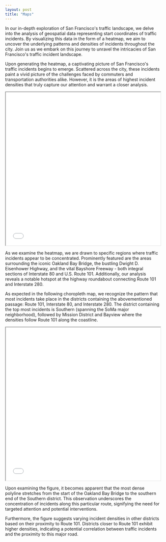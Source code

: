 ```yaml
---
layout: post
title: "Maps"
---
```


In our in-depth exploration of San Francisco's traffic landscape, we delve into the analysis of geospatial data representing start coordinates of traffic incidents. By visualizing this data in the form of a heatmap, we aim to uncover the underlying patterns and densities of incidents throughout the city. Join us as we embark on this journey to unravel the intricacies of San Francisco's traffic incident landscape.

Upon generating the heatmap, a captivating picture of San Francisco's traffic incidents begins to emerge. Scattered across the city, these incidents paint a vivid picture of the challenges faced by commuters and transportation authorities alike. However, it is the areas of highest incident densities that truly capture our attention and warrant a closer analysis.


<iframe src="html_plots/map_sf.html" width="100%" height="500"></iframe>

As we examine the heatmap, we are drawn to specific regions where traffic incidents appear to be concentrated. Prominently featured are the areas surrounding the iconic Oakland Bay Bridge, the bustling Dwight D. Eisenhower Highway, and the vital Bayshore Freeway - both integral sections of Interstate 80 and U.S. Route 101. Additionally, our analysis reveals a notable hotspot at the highway roundabout connecting Route 101 and Interstate 280.

As expected in the following choropleth map, we recognize the pattern that most incidents take place in the districts containing the abovementioned passage: Route 101, Interstate 80, and Interstate 280. The district containing the top most incidents is Southern (spanning the SoMa major neighborhood), followed by Mission District and Bayview where the densities follow Route 101 along the coastline.

<iframe src="html_plots/incident_counts_map.html" width="100%" height="500"></iframe>

Upon examining the figure, it becomes apparent that the most dense polyline stretches from the start of the Oakland Bay Bridge to the southern end of the Southern district. This observation underscores the concentration of incidents along this particular route, signifying the need for targeted attention and potential interventions.

Furthermore, the figure suggests varying incident densities in other districts based on their proximity to Route 101. Districts closer to Route 101 exhibit higher densities, indicating a potential correlation between traffic incidents and the proximity to this major road.